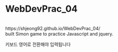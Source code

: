 # WebDevPrac_04
<br>
https://shjeong92.github.io/WebDevPrac_04/
<br>
built Simon game to practice Javascript and jquery.
<br>
<p>키보드 영어로 전환해야 입력됩니다</p>
